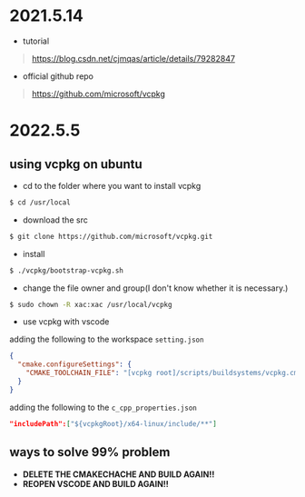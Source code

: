 # 2021.5.14

- tutorial

> https://blog.csdn.net/cjmqas/article/details/79282847

- official github repo

> https://github.com/microsoft/vcpkg

# 2022.5.5

## using vcpkg on ubuntu

- cd to the folder where you want to install vcpkg

```bash
$ cd /usr/local
```

- download the src

```bash
$ git clone https://github.com/microsoft/vcpkg.git
```

- install

```bash
$ ./vcpkg/bootstrap-vcpkg.sh
```

- change the file owner and group(I don't know whether it is necessary.)

```bash
$ sudo chown -R xac:xac /usr/local/vcpkg
```

- use vcpkg with vscode

adding the following to the workspace `setting.json`

```json
{
  "cmake.configureSettings": {
    "CMAKE_TOOLCHAIN_FILE": "[vcpkg root]/scripts/buildsystems/vcpkg.cmake"
  }
}
```

adding the following to the `c_cpp_properties.json`

```json
"includePath":["${vcpkgRoot}/x64-linux/include/**"]
```

## ways to solve 99% problem

- **DELETE THE CMAKECHACHE AND BUILD AGAIN!!**
- **REOPEN VSCODE AND BUILD AGAIN!!**